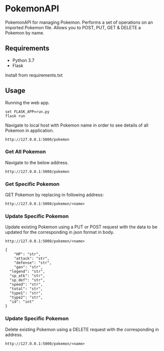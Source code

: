 # PokemonAPI
PokemonAPI for managing Pokemon. Performs a set of operations on an imported Pokemon file.
Allows you to POST, PUT, GET & DELETE a Pokemon by name.

## Requirements

- Python 3.7
- Flask


Install from requirements.txt


## Usage

Running the web app.

```
set FLASK_APP=run.py
flask run
```
Navigate to local host with Pokemon name in order to see details of all Pokemon in application.
```
http://127.0.0.1:5000/pokemon
```
### Get All Pokemon

Navigate to the below address.

```
http://127.0.0.1:5000/pokemon
```
### Get Specific Pokemon

GET Pokemon by replacing <name> in following address:
```
http://127.0.0.1:5000/pokemon/<name>
```
### Update Specific Pokemon
  
Update existing Pokemon using a PUT or POST request with the data to be updated for the corresponding <name> in json format in body.

```
http://127.0.0.1:5000/pokemon/<name>
```
```
{	
	"HP": "str",
	"attack": "str",
	"defense": "str",
	"gen": "str",
  "legend": "str",
  "sp_atk": "str",
  "sp_def": "str",
  "speed": "str",
  "total": "str",
  "type1": "str",
  "type2": "str",
  "id": "int"
}
```
### Update Specific Pokemon
  
Delete existing Pokemon using a DELETE request with the corresponding <name> in address.

```
http://127.0.0.1:5000/pokemon/<name>
```
  
  
